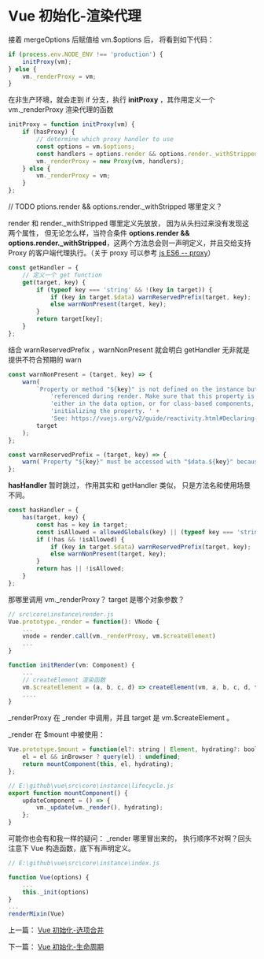# Vue 初始化-渲染代理

接着 mergeOptions 后赋值给 vm.\$options 后， 将看到如下代码：

```js
if (process.env.NODE_ENV !== 'production') {
	initProxy(vm);
} else {
	vm._renderProxy = vm;
}
```

在非生产环境，就会走到 if 分支，执行 **initProxy** ，其作用定义一个 vm.\_renderProxy 渲染代理的函数

```js
initProxy = function initProxy(vm) {
	if (hasProxy) {
		// determine which proxy handler to use
		const options = vm.$options;
		const handlers = options.render && options.render._withStripped ? getHandler : hasHandler;
		vm._renderProxy = new Proxy(vm, handlers);
	} else {
		vm._renderProxy = vm;
	}
};
```

// TODO ptions.render && options.render.\_withStripped 哪里定义？

render 和 render.\_withStripped 哪里定义先放放， 因为从头扫过来没有发现这两个属性， 但无论怎么样，当符合条件 **options.render && options.render.\_withStripped**，这两个方法总会则一声明定义，并且交给支持 Proxy 的客户端代理执行。（关于 proxy 可以参考 [js ES6 -- proxy](https://github.com/eminoda/myBlog/issues/11)）

```js
const getHandler = {
	// 定义一个 get function
	get(target, key) {
		if (typeof key === 'string' && !(key in target)) {
			if (key in target.$data) warnReservedPrefix(target, key);
			else warnNonPresent(target, key);
		}
		return target[key];
	}
};
```

结合 warnReservedPrefix ，warnNonPresent 就会明白 getHandler 无非就是提供不符合预期的 warn

```js
const warnNonPresent = (target, key) => {
	warn(
		`Property or method "${key}" is not defined on the instance but ` +
			'referenced during render. Make sure that this property is reactive, ' +
			'either in the data option, or for class-based components, by ' +
			'initializing the property. ' +
			'See: https://vuejs.org/v2/guide/reactivity.html#Declaring-Reactive-Properties.',
		target
	);
};

const warnReservedPrefix = (target, key) => {
	warn(`Property "${key}" must be accessed with "$data.${key}" because ` + 'properties starting with "$" or "_" are not proxied in the Vue instance to ' + 'prevent conflicts with Vue internals' + 'See: https://vuejs.org/v2/api/#data', target);
};
```

**hasHandler** 暂时跳过， 作用其实和 getHandler 类似， 只是方法名和使用场景不同。

```js
const hasHandler = {
	has(target, key) {
		const has = key in target;
		const isAllowed = allowedGlobals(key) || (typeof key === 'string' && key.charAt(0) === '_' && !(key in target.$data));
		if (!has && !isAllowed) {
			if (key in target.$data) warnReservedPrefix(target, key);
			else warnNonPresent(target, key);
		}
		return has || !isAllowed;
	}
};
```

那哪里调用 vm.\_renderProxy？ target 是哪个对象参数？

```js
// src\core\instance\render.js
Vue.prototype._render = function(): VNode {
    ...
    vnode = render.call(vm._renderProxy, vm.$createElement)
    ...
}

function initRender(vm: Component) {
    ...
    // createElement 渲染函数
    vm.$createElement = (a, b, c, d) => createElement(vm, a, b, c, d, true)
    ....
}
```

\_renderProxy 在 \_render 中调用，并且 target 是 vm.\$createElement 。

\_render 在 \$mount 中被使用：

```js
Vue.prototype.$mount = function(el?: string | Element, hydrating?: boolean): Component {
	el = el && inBrowser ? query(el) : undefined;
	return mountComponent(this, el, hydrating);
};
```

```js
// E:\github\vue\src\core\instance\lifecycle.js
export function mountComponent() {
	updateComponent = () => {
		vm._update(vm._render(), hydrating);
	};
}
```

可能你也会有和我一样的疑问： \_render 哪里冒出来的， 执行顺序不对啊？回头注意下 Vue 构造函数，底下有声明定义。

```js
// E:\github\vue\src\core\instance\index.js

function Vue(options) {
    ...
    this._init(options)
}
...
renderMixin(Vue)
```

上一篇： [Vue 初始化-选项合并](./vue_learn_5_init_options.md)

下一篇： [Vue 初始化-生命周期](./vue_learn_7_init_life.md)
